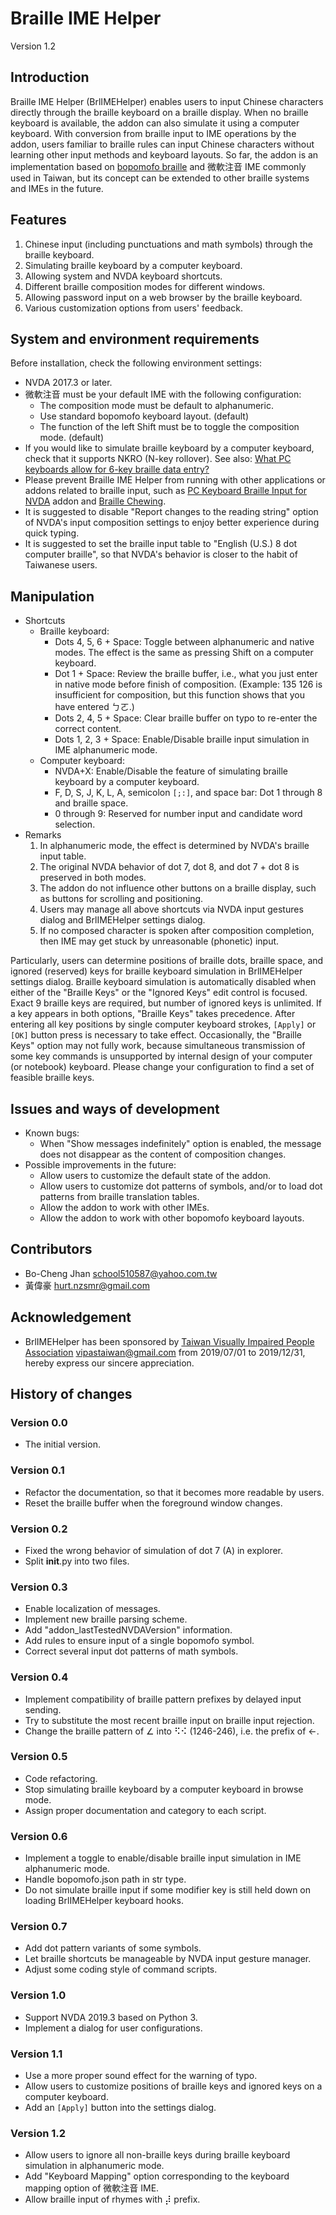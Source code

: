 # Braille IME Helper
Version 1.2

## Introduction
Braille IME Helper (BrlIMEHelper) enables users to input Chinese characters directly through the braille keyboard on a braille display. When no braille keyboard is available, the addon can also simulate it using a computer keyboard. With conversion from braille input to IME operations by the addon, users familiar to braille rules can input Chinese characters without learning other input methods and keyboard layouts. So far, the addon is an implementation based on [bopomofo braille](https://en.wikipedia.org/wiki/Taiwanese_Braille) and 微軟注音 IME commonly used in Taiwan, but its concept can be extended to other braille systems and IMEs in the future.

## Features
1. Chinese input (including punctuations and math symbols) through the braille keyboard.
2. Simulating braille keyboard by a computer keyboard.
3. Allowing system and NVDA keyboard shortcuts.
4. Different braille composition modes for different windows.
5. Allowing password input on a web browser by the braille keyboard.
6. Various customization options from users' feedback.

## System and environment requirements
Before installation, check the following environment settings:

- NVDA 2017.3 or later.
- 微軟注音 must be your default IME with the following configuration:
    * The composition mode must be default to alphanumeric.
    * Use standard bopomofo keyboard layout. (default)
    * The function of the left Shift must be to toggle the composition mode. (default)
- If you would like to simulate braille keyboard by a computer keyboard, check that it supports NKRO (N-key rollover). See also: [What PC keyboards allow for 6-key braille data entry?](https://www.duxburysystems.com/faq2.asp?faq=32&fbclid=IwAR0zdRHClvT5gikN_RqAEX_phxEp51HZX9dtDGUkWU5gTprmvBUPyBs5cFk)
- Please prevent Braille IME Helper from running with other applications or addons related to braille input, such as [PC Keyboard Braille Input for NVDA](https://addons.nvda-project.org/addons/pcKeyboardBrailleInput.en.html) addon and [Braille Chewing](https://github.com/EasyIME/PIME "PIME").
- It is suggested to disable "Report changes to the reading string" option of NVDA's input composition settings to enjoy better experience during quick typing.
- It is suggested to set the braille input table to "English (U.S.) 8 dot computer braille", so that NVDA's behavior is closer to the habit of Taiwanese users.

## Manipulation
- Shortcuts
    * Braille keyboard:
        + Dots 4, 5, 6 + Space: Toggle between alphanumeric and native modes. The effect is the same as pressing Shift on a computer keyboard.
        + Dot 1 + Space: Review the braille buffer, i.e., what you just enter in native mode before finish of composition. (Example: 135 126 is insufficient for composition, but this function shows that you have entered ㄅㄛ.)
        + Dots 2, 4, 5 + Space: Clear braille buffer on typo to re-enter the correct content.
        + Dots 1, 2, 3 + Space: Enable/Disable braille input simulation in IME alphanumeric mode.
    * Computer keyboard:
        + NVDA+X: Enable/Disable the feature of simulating braille keyboard by a computer keyboard.
        + F, D, S, J, K, L, A, semicolon `[;:]`, and space bar: Dot 1 through 8 and braille space.
        + 0 through 9: Reserved for number input and candidate word selection.
- Remarks
    1. In alphanumeric mode, the effect is determined by NVDA's braille input table.
    2. The original NVDA behavior of dot 7, dot 8, and dot 7 + dot 8 is preserved in both modes.
    3. The addon do not influence other buttons on a braille display, such as buttons for scrolling and positioning.
    4. Users may manage all above shortcuts via NVDA input gestures dialog and BrlIMEHelper settings dialog.
    5. If no composed character is spoken after composition completion, then IME may get stuck by unreasonable (phonetic) input.

Particularly, users can determine positions of braille dots, braille space, and ignored (reserved) keys for braille keyboard simulation in BrlIMEHelper settings dialog. Braille keyboard simulation is automatically disabled when either of the "Braille Keys" or the "Ignored Keys" edit control is focused. Exact 9 braille keys are required, but number of ignored keys is unlimited. If a key appears in both options, "Braille Keys" takes precedence. After entering all key positions by single computer keyboard strokes, `[Apply]` or `[OK]` button press is necessary to take effect. Occasionally, the "Braille Keys" option may not fully work, because simultaneous transmission of some key commands is unsupported by internal design of your computer (or notebook) keyboard. Please change your configuration to find a set of feasible braille keys.

## Issues and ways of development
- Known bugs:
    * When "Show messages indefinitely" option is enabled, the message does not disappear as the content of composition changes.
- Possible improvements in the future:
    * Allow users to customize the default state of the addon.
    * Allow users to customize dot patterns of symbols, and/or to load dot patterns from braille translation tables.
    * Allow the addon to work with other IMEs.
    * Allow the addon to work with other bopomofo keyboard layouts.

## Contributors
- Bo-Cheng Jhan <school510587@yahoo.com.tw>
- 黃偉豪 <hurt.nzsmr@gmail.com>

## Acknowledgement
- BrlIMEHelper has been sponsored by [Taiwan Visually Impaired People Association](https://www.facebook.com/tavip1030102/) <vipastaiwan@gmail.com> from 2019/07/01 to 2019/12/31, hereby express our sincere appreciation.

## History of changes

### Version 0.0
* The initial version.

### Version 0.1
* Refactor the documentation, so that it becomes more readable by users.
* Reset the braille buffer when the foreground window changes.

### Version 0.2
* Fixed the wrong behavior of simulation of dot 7 (A) in explorer.
* Split __init__.py into two files.

### Version 0.3
* Enable localization of messages.
* Implement new braille parsing scheme.
* Add "addon_lastTestedNVDAVersion" information.
* Add rules to ensure input of a single bopomofo symbol.
* Correct several input dot patterns of math symbols.

### Version 0.4
* Implement compatibility of braille pattern prefixes by delayed input sending.
* Try to substitute the most recent braille input on braille input rejection.
* Change the braille pattern of ∠ into ⠫⠪ (1246-246), i.e. the prefix of ←.

### Version 0.5
* Code refactoring.
* Stop simulating braille keyboard by a computer keyboard in browse mode.
* Assign proper documentation and category to each script.

### Version 0.6
* Implement a toggle to enable/disable braille input simulation in IME alphanumeric mode.
* Handle bopomofo.json path in str type.
* Do not simulate braille input if some modifier key is still held down on loading BrlIMEHelper keyboard hooks.

### Version 0.7
* Add dot pattern variants of some symbols.
* Let braille shortcuts be manageable by NVDA input gesture manager.
* Adjust some coding style of command scripts.

### Version 1.0
* Support NVDA 2019.3 based on Python 3.
* Implement a dialog for user configurations.

### Version 1.1
* Use a more proper sound effect for the warning of typo.
* Allow users to customize positions of braille keys and ignored keys on a computer keyboard.
* Add an `[Apply]` button into the settings dialog.

### Version 1.2
* Allow users to ignore all non-braille keys during braille keyboard simulation in alphanumeric mode.
* Add "Keyboard Mapping" option corresponding to the keyboard mapping option of 微軟注音 IME.
* Allow braille input of rhymes with ⡼ prefix.
